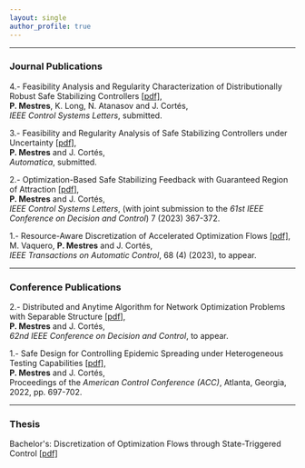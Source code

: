 ```yaml
---
layout: single
author_profile: true
---
```


---

### Journal Publications

4.- Feasibility Analysis and Regularity Characterization of Distributionally Robust Safe Stabilizing Controllers [[pdf]](/assets/publications/CLF-CBF-DRO.pdf), <br />
**P. Mestres**, K. Long, N. Atanasov and J. Cortés, <br />
*IEEE Control Systems Letters*, submitted.

3.- Feasibility and Regularity Analysis of Safe Stabilizing Controllers under Uncertainty [[pdf]](https://arxiv.org/pdf/2301.04603.pdf), <br />
**P. Mestres** and J. Cortés, <br />
*Automatica*, submitted.

2.- Optimization-Based Safe Stabilizing Feedback with Guaranteed Region of Attraction [[pdf]](https://arxiv.org/pdf/2203.12550.pdf), <br />
**P. Mestres** and J. Cortés, <br />
*IEEE Control Systems Letters*, (with joint submission to the *61st IEEE Conference on Decision and Control*) 7 (2023) 367-372.

1.- Resource-Aware Discretization of Accelerated Optimization Flows [[pdf]](https://arxiv.org/abs/2009.09135), <br />
M. Vaquero, **P. Mestres** and J. Cortés, <br />
*IEEE Transactions on Automatic Control*, 68 (4) (2023), to appear.

---

### Conference Publications
2.- Distributed and Anytime Algorithm for Network Optimization Problems with Separable Structure [[pdf]](/assets/publications/2023f_DistributedAnytime.pdf), <br />
**P. Mestres** and J. Cortés, <br />
*62nd IEEE Conference on Decision and Control*, to appear.

1.- Safe Design for Controlling Epidemic Spreading under Heterogeneous Testing Capabilities [[pdf]](/assets/publications/2021_MeCo-acc.pdf), <br />
**P. Mestres** and J. Cortés, <br />
Proceedings of the *American Control Conference (ACC)*, Atlanta, Georgia, 2022, pp. 697-702.

---

### Thesis

Bachelor's: Discretization of Optimization Flows through State-Triggered Control [[pdf]](assets/publications/memoria.pdf)
